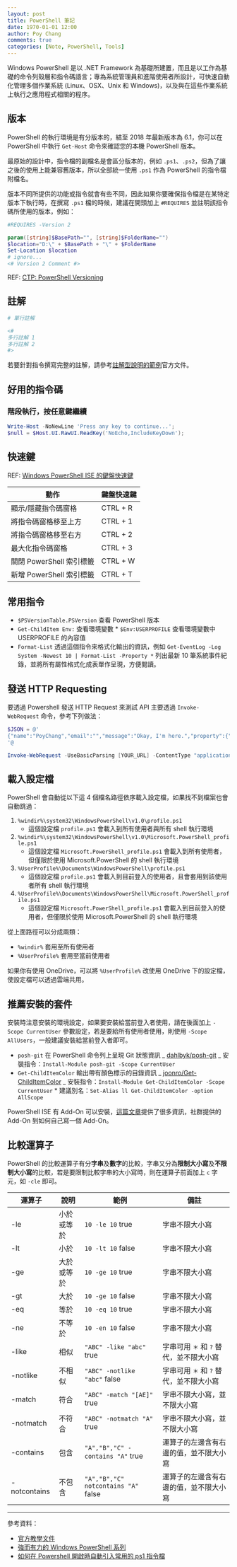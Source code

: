 ```yaml
---
layout: post
title: PowerShell 筆記
date: 1970-01-01 12:00
author: Poy Chang
comments: true
categories: [Note, PowerShell, Tools]
---
```


Windows PowerShell 是以 .NET Framework 為基礎所建置，而且是以工作為基礎的命令列殼層和指令碼語言；專為系統管理員和進階使用者所設計，可快速自動化管理多個作業系統 (Linux、OSX、Unix 和 Windows)，以及與在這些作業系統上執行之應用程式相關的程序。

## 版本

PowerShell 的執行環境是有分版本的，結至 2018 年最新版本為 6.1，你可以在 PowerShell 中執行 `Get-Host` 命令來確認您的本機 PowerShell 版本。

最原始的設計中，指令檔的副檔名是會區分版本的，例如 `.ps1`、`.ps2`，但為了讓之後的使用上能兼容舊版本，所以全部統一使用 `.ps1` 作為 PowerShell 的指令檔附檔名。

版本不同所提供的功能或指令就會有些不同，因此如果你要確保指令檔是在某特定版本下執行時，在撰寫 `.ps1` 檔的時候，建議在開頭加上 `#REQUIRES` 並註明該指令碼所使用的版本，例如：

```powershell
#REQUIRES -Version 2

param([string]$BasePath="", [string]$FolderName="")
$location="D:\" + $BasePath + "\" + $FolderName
Set-Location $location
# ignore...
<# Version 2 Comment #>
```

REF: [CTP: PowerShell Versioning](https://blogs.msdn.microsoft.com/powershell/2007/11/02/ctp-versioning/)

## 註解

```powershell
# 單行註解
```

```powershell
<#
多行註解 1
多行註解 2
#>
```

若要針對指令撰寫完整的註解，請參考[註解型說明的範例](https://docs.microsoft.com/zh-tw/powershell/scripting/developer/help/examples-of-comment-based-help)官方文件。

## 好用的指令碼

### 階段執行，按任意鍵繼續

```powershell
Write-Host -NoNewLine 'Press any key to continue...';
$null = $Host.UI.RawUI.ReadKey('NoEcho,IncludeKeyDown');
```

## 快速鍵

REF: [Windows PowerShell ISE 的鍵盤快速鍵](https://docs.microsoft.com/zh-tw/powershell/scripting/core-powershell/ise/keyboard-shortcuts-for-the-windows-powershell-ise?view=powershell-6&WT.mc_id=DT-MVP-5003022)

動作                    | 鍵盤快速鍵
---------------------- | ------------
顯示/隱藏指令碼窗格       | CTRL + R
將指令碼窗格移至上方      | CTRL + 1
將指令碼窗格移至右方      | CTRL + 2
最大化指令碼窗格          | CTRL + 3
關閉 PowerShell 索引標籤 | CTRL + W
新增 PowerShell 索引標籤 | CTRL + T

## 常用指令

- `$PSVersionTable.PSVersion` 查看 PowerShell 版本
- `Get-ChildItem Env:` 查看環境變數 \* `$Env:USERPROFILE` 查看環境變數中 USERPROFILE 的內容值
- `Format-List` 透過這個指令來格式化輸出的資訊，例如 `Get-EventLog -Log System -Newest 10 | Format-List -Property *` 列出最新 10 筆系統事件紀錄，並將所有屬性格式化成表單作呈現，方便閱讀。

## 發送 HTTP Requesting

要透過 Powershell 發送 HTTP Request 來測試 API 主要透過 `Invoke-WebRequest` 命令，參考下列做法：

```powershell
$JSON = @'
{"name":"PoyChang","email":"","message":"Okay, I'm here.","property":{"key1":"value1","key2":"value2"}}
'@

Invoke-WebRequest -UseBasicParsing [YOUR_URL] -ContentType "application/json" -Method POST -Body $JSON
```

## 載入設定檔

PowerShell 會自動從以下這 4 個檔名路徑依序載入設定檔，如果找不到檔案也會自動跳過：

1. `%windir%\system32\WindowsPowerShell\v1.0\profile.ps1`
   - 這個設定檔 `profile.ps1` 會載入到所有使用者與所有 shell 執行環境
2. `%windir%\system32\WindowsPowerShell\v1.0\Microsoft.PowerShell_profile.ps1`
   - 這個設定檔 `Microsoft.PowerShell_profile.ps1` 會載入到所有使用者，但僅限於使用 Microsoft.PowerShell 的 shell 執行環境
3. `%UserProfile%\Documents\WindowsPowerShell\profile.ps1`
   - 這個設定檔 `profile.ps1` 會載入到目前登入的使用者，且會套用到該使用者所有 shell 執行環境
4. `%UserProfile%\Documents\WindowsPowerShell\Microsoft.PowerShell_profile.ps1`
   - 這個設定檔 `Microsoft.PowerShell_profile.ps1` 會載入到目前登入的使用者，但僅限於使用 Microsoft.PowerShell 的 shell 執行環境

從上面路徑可以分成兩類：

- `%windir%` 套用至所有使用者
- `%UserProfile%` 套用至當前使用者

如果你有使用 OneDrive，可以將 `%UserProfile%` 改使用 OneDrive 下的設定檔，使設定檔可以透過雲端共用。

## 推薦安裝的套件

安裝時注意安裝的環境設定，如果要安裝給當前登入者使用，請在後面加上 `-Scope CurrentUser` 參數設定，若是要給所有使用者使用，則使用 `-Scope AllUsers`，一般建議安裝給當前登入者即可。

- `posh-git` 在 PowerShell 命令列上呈現 Git 狀態資訊
  _ [dahlbyk/posh-git](https://github.com/dahlbyk/posh-git)
  _ 安裝指令：`Install-Module posh-git -Scope CurrentUser`
- `Get-ChildItemColor` 輸出帶有顏色標示的目錄資訊
  _ [joonro/Get-ChildItemColor](https://github.com/joonro/Get-ChildItemColor)
  _ 安裝指令：`Install-Module Get-ChildItemColor -Scope CurrentUser` \* 建議別名：`Set-Alias ll Get-ChildItemColor -option AllScope`

PowerShell ISE 有 Add-On 可以安裝，[這篇文章](https://social.technet.microsoft.com/wiki/contents/articles/2969.windows-powershell-ise-add-on-tools.aspx)提供了很多資訊，社群提供的 Add-On 到如何自己寫一個 Add-On。

## 比較運算子

PowerShell 的比較運算子有分**字串**及**數字**的比較，字串又分為**限制大小寫**及**不限制大小寫**的比較，若是要限制比較字串的大小寫時，則在運算子前面加上 `c` 字元，如 `-cle` 即可。

| 運算子        | 說明      | 範例                                | 備註          |
| ------------ | -------- | ------------------------------------| ------------ |
| -le          | 小於或等於 | `10 -le 10` true                    | 字串不限大小寫 |
| -lt          | 小於      | `10 -lt 10` false                   | 字串不限大小寫 |
| -ge          | 大於或等於 | `10 -ge 10` true                    | 字串不限大小寫 |
| -gt          | 大於      | `10 -ge 10` false                   | 字串不限大小寫 |
| -eq          | 等於      | `10 -eq 10` true                    | 字串不限大小寫 |
| -ne          | 不等於    | `10 -en 10` false                   | 字串不限大小寫 |
| -like        | 相似      | `"ABC" -like "abc"` true            | 字串可用 `＊` 和 `?` 替代，並不限大小寫 |
| -notlike     | 不相似    | `"ABC" -notlike "abc"` false        | 字串可用 `＊` 和 `?` 替代，並不限大小寫 |
| -match       | 符合      | `"ABC" -match "[AE]"` true          | 字串不限大小寫，並不限大小寫 |
| -notmatch    | 不符合    | `"ABC" -notmatch "A"` true          | 字串不限大小寫，並不限大小寫 |
| -contains    | 包含      | `"A","B","C" -contains "A"` true    | 運算子的左邊含有右邊的值，並不限大小寫 |
| -notcontains | 不包含    | `"A","B","C" notcontains "A"` false | 運算子的左邊含有右邊的值，並不限大小寫 |

---

參考資料：

- [官方教學文件](https://docs.microsoft.com/zh-tw/powershell/scripting/powershell-scripting?WT.mc_id=DT-MVP-5003022)
- [強而有力的 Windows PowerShell 系列](http://ithelp.ithome.com.tw/users/20005121/ironman/54)
- [如何在 Powershell 開啟時自動引入常用的 ps1 指令檔](https://msdn.microsoft.com/zh-tw/library/dn464004.aspx)

